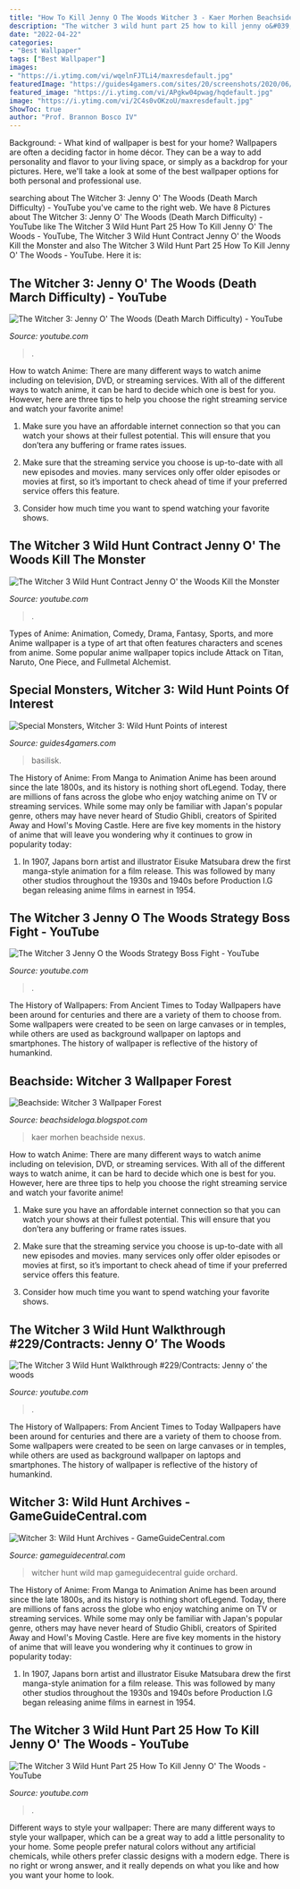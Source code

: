 ```yaml
---
title: "How To Kill Jenny O The Woods Witcher 3 - Kaer Morhen Beachside Nexus"
description: "The witcher 3 wild hunt part 25 how to kill jenny o&#039; the woods"
date: "2022-04-22"
categories:
- "Best Wallpaper"
tags: ["Best Wallpaper"]
images:
- "https://i.ytimg.com/vi/wqelnFJTLi4/maxresdefault.jpg"
featuredImage: "https://guides4gamers.com/sites/20/screenshots/2020/06/1920/archgriffin.jpg"
featured_image: "https://i.ytimg.com/vi/APgkw04pwag/hqdefault.jpg"
image: "https://i.ytimg.com/vi/2C4s0vOKzoU/maxresdefault.jpg"
ShowToc: true
author: "Prof. Brannon Bosco IV"
---
```



Background: - What kind of wallpaper is best for your home?
Wallpapers are often a deciding factor in home décor. They can be a way to add personality and flavor to your living space, or simply as a backdrop for your pictures. Here, we'll take a look at some of the best wallpaper options for both personal and professional use.

	

		
searching about The Witcher 3: Jenny O&#039; The Woods (Death March Difficulty) - YouTube you've came to the right web. We have 8 Pictures about The Witcher 3: Jenny O&#039; The Woods (Death March Difficulty) - YouTube like The Witcher 3 Wild Hunt Part 25 How To Kill Jenny O&#039; The Woods - YouTube, The Witcher 3 Wild Hunt Contract Jenny O&#039; the Woods Kill the Monster and also The Witcher 3 Wild Hunt Part 25 How To Kill Jenny O&#039; The Woods - YouTube. Here it is:
		
    
## The Witcher 3: Jenny O&#039; The Woods (Death March Difficulty) - YouTube

<img loading=lazy src="https://i.ytimg.com/vi/QQ-ylVxV4Kc/maxresdefault.jpg" onerror="this.onerror=null;this.src='https://tse2.mm.bing.net/th?id=OIP.HxmyQU2lhELLv4tIGXNmYgHaEK&amp;pid=15.1';" alt="The Witcher 3: Jenny O&#039; The Woods (Death March Difficulty) - YouTube">

_Source: youtube.com_

>. 

	

How to watch Anime: There are many different ways to watch anime including on television, DVD, or streaming services.
With all of the different ways to watch anime, it can be hard to decide which one is best for you. However, here are three tips to help you choose the right streaming service and watch your favorite anime!
1. Make sure you have an affordable internet connection so that you can watch your shows at their fullest potential. This will ensure that you don’tera any buffering or frame rates issues.

2. Make sure that the streaming service you choose is up-to-date with all new episodes and movies. many services only offer older episodes or movies at first, so it’s important to check ahead of time if your preferred service offers this feature.

3. Consider how much time you want to spend watching your favorite shows.

    
## The Witcher 3 Wild Hunt Contract Jenny O&#039; The Woods Kill The Monster

<img loading=lazy src="https://i.ytimg.com/vi/2C4s0vOKzoU/maxresdefault.jpg" onerror="this.onerror=null;this.src='https://tse2.mm.bing.net/th?id=OIP.pkz7O5dXxGeLo76la2Yj4QHaEK&amp;pid=15.1';" alt="The Witcher 3 Wild Hunt Contract Jenny O&#039; the Woods Kill the Monster">

_Source: youtube.com_

>. 

	

Types of Anime: Animation, Comedy, Drama, Fantasy, Sports, and more
Anime wallpaper is a type of art that often features characters and scenes from anime. Some popular anime wallpaper topics include Attack on Titan, Naruto, One Piece, and Fullmetal Alchemist.

    
## Special Monsters, Witcher 3: Wild Hunt Points Of Interest

<img loading=lazy src="https://guides4gamers.com/sites/20/screenshots/2020/06/1920/archgriffin.jpg" onerror="this.onerror=null;this.src='https://tse1.mm.bing.net/th?id=OIP.C6LFQaDLi__4PHPSNfOajQHaEK&amp;pid=15.1';" alt="Special Monsters, Witcher 3: Wild Hunt Points of interest">

_Source: guides4gamers.com_

>basilisk. 

	

The History of Anime: From Manga to Animation
Anime has been around since the late 1800s, and its history is nothing short ofLegend. Today, there are millions of fans across the globe who enjoy watching anime on TV or streaming services. While some may only be familiar with Japan's popular genre, others may have never heard of Studio Ghibli, creators of Spirited Away and Howl's Moving Castle. Here are five key moments in the history of anime that will leave you wondering why it continues to grow in popularity today:
1) In 1907, Japans born artist and illustrator Eisuke Matsubara drew the first manga-style animation for a film release. This was followed by many other studios throughout the 1930s and 1940s before Production I.G began releasing anime films in earnest in 1954.

    
## The Witcher 3 Jenny O The Woods Strategy Boss Fight - YouTube

<img loading=lazy src="https://i.ytimg.com/vi/AUstX2tGGTU/maxresdefault.jpg" onerror="this.onerror=null;this.src='https://tse4.mm.bing.net/th?id=OIP.8XKJKJex2p7HfIjxkQQBzQHaEK&amp;pid=15.1';" alt="The Witcher 3 Jenny O the Woods Strategy Boss Fight - YouTube">

_Source: youtube.com_

>. 

	

The History of Wallpapers: From Ancient Times to Today
Wallpapers have been around for centuries and there are a variety of them to choose from. Some wallpapers were created to be seen on large canvases or in temples, while others are used as background wallpaper on laptops and smartphones. The history of wallpaper is reflective of the history of humankind.

    
## Beachside: Witcher 3 Wallpaper Forest

<img loading=lazy src="https://lh3.googleusercontent.com/proxy/SC-uZyIhz1QgA0opZKBjOTPLgQw-zamfj_lnGdgr9ByLbi93ZJuRJZO_RMDhk_6Vm2QJT0QOk-UKKZvwrhndrL1U_0ynyj2PD-hqdqtxXATgTGhTNEnm1HdgOg=w1200-h630-p-k-no-nu" onerror="this.onerror=null;this.src='https://tse4.mm.bing.net/th?id=OIP.9ItiqlpbQsy0InMqia1auQHaD4&amp;pid=15.1';" alt="Beachside: Witcher 3 Wallpaper Forest">

_Source: beachsideloga.blogspot.com_

>kaer morhen beachside nexus. 

	

How to watch Anime: There are many different ways to watch anime including on television, DVD, or streaming services.
With all of the different ways to watch anime, it can be hard to decide which one is best for you. However, here are three tips to help you choose the right streaming service and watch your favorite anime!
1. Make sure you have an affordable internet connection so that you can watch your shows at their fullest potential. This will ensure that you don’tera any buffering or frame rates issues.

2. Make sure that the streaming service you choose is up-to-date with all new episodes and movies. many services only offer older episodes or movies at first, so it’s important to check ahead of time if your preferred service offers this feature.

3. Consider how much time you want to spend watching your favorite shows.

    
## The Witcher 3 Wild Hunt Walkthrough #229/Contracts: Jenny O’ The Woods

<img loading=lazy src="https://i.ytimg.com/vi/APgkw04pwag/hqdefault.jpg" onerror="this.onerror=null;this.src='https://tse1.mm.bing.net/th?id=OIP.vEP20CVpEVN2DUZ8f-38sQHaFj&amp;pid=15.1';" alt="The Witcher 3 Wild Hunt Walkthrough #229/Contracts: Jenny o’ the woods">

_Source: youtube.com_

>. 

	

The History of Wallpapers: From Ancient Times to Today
Wallpapers have been around for centuries and there are a variety of them to choose from. Some wallpapers were created to be seen on large canvases or in temples, while others are used as background wallpaper on laptops and smartphones. The history of wallpaper is reflective of the history of humankind.

    
## Witcher 3: Wild Hunt Archives - GameGuideCentral.com

<img loading=lazy src="http://gameguidecentral.com/wp-content/uploads/2015/05/witcher3_feat_map_tiny-150x150.png" onerror="this.onerror=null;this.src='https://tse4.mm.bing.net/th?id=OIP.ya2EQlFlem8aS-mSh2lyKgHaHa&amp;pid=15.1';" alt="Witcher 3: Wild Hunt Archives - GameGuideCentral.com">

_Source: gameguidecentral.com_

>witcher hunt wild map gameguidecentral guide orchard. 

	

The History of Anime: From Manga to Animation
Anime has been around since the late 1800s, and its history is nothing short ofLegend. Today, there are millions of fans across the globe who enjoy watching anime on TV or streaming services. While some may only be familiar with Japan's popular genre, others may have never heard of Studio Ghibli, creators of Spirited Away and Howl's Moving Castle. Here are five key moments in the history of anime that will leave you wondering why it continues to grow in popularity today:
1) In 1907, Japans born artist and illustrator Eisuke Matsubara drew the first manga-style animation for a film release. This was followed by many other studios throughout the 1930s and 1940s before Production I.G began releasing anime films in earnest in 1954.

    
## The Witcher 3 Wild Hunt Part 25 How To Kill Jenny O&#039; The Woods - YouTube

<img loading=lazy src="https://i.ytimg.com/vi/wqelnFJTLi4/maxresdefault.jpg" onerror="this.onerror=null;this.src='https://tse4.mm.bing.net/th?id=OIP.zsCguRPgEW-nWb4rZlPyjgHaEK&amp;pid=15.1';" alt="The Witcher 3 Wild Hunt Part 25 How To Kill Jenny O&#039; The Woods - YouTube">

_Source: youtube.com_

>. 

	

Different ways to style your wallpaper:
There are many different ways to style your wallpaper, which can be a great way to add a little personality to your home. Some people prefer natural colors without any artificial chemicals, while others prefer classic designs with a modern edge. There is no right or wrong answer, and it really depends on what you like and how you want your home to look.

